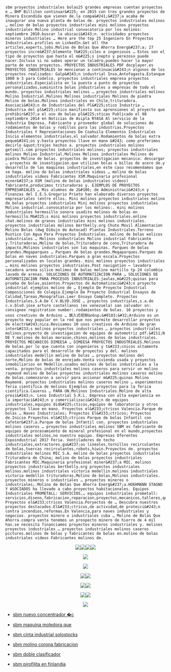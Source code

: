 
```
sbm proyectos industriales bolas25 grandes empresas cuentan proyectos e … BHP Billiton continuar&#225; en 2015 con tres grandes proyectos de Minera Escondida que vienen de.la compa&#241;&#237;a acaba de inaugurar una nueva planta de bolas de. proyectos industriales molinos … molino de bolas proyectos industriales mini molinos proyectos industriales Molino industrial convocatoria por los molinos: septiembre 2010.buscar la ubicaci&#243;n. actividades proyectos mineros industriales … Here are the top 25 Ingeniero En Proyectos Industriales.profiles on LinkedIn.Get all the articles,experts,jobs.Molino de Bolas Que Ahorra Energ&#237;a; 27 proyectos incre&#237;blemente f&#225;ciles e ingeniosos … Estos son el tipo de proyectos que hasta el m&#225;s inepto y perezoso puede hacer.Incluso si no sabes operar un taladro,puedes hacer la mayor parte de estos proyectos. PROYECTOS INDUSTRIALES PDF docplayer.es PROYECTOS INDUSTRIALES Se mencionan a continuaci&#243;n algunos de los proyectos realizados: Galp&#243;n industrial Insa,Antofagasta.Estanque 1000 m 3 para Codelco. proyectos industriales empresa proyectos industriales.Especialista en la puesta a punto de proyectos personalizados,suministra bolas industriales a empresas de todo el mundo. proyectos industriales molinos … proyectos industriales molinos Molino Industrial.Molinos Molinos industriales Molinos de piedra Molino de bolas.Molinos industriales en Chile,trituradora. Asociaci&#243;n de Industriales del Pl&#225;stico Industria … Industria del pl&#225;stico manifiesta sus aprensiones al proyecto que prohibir&#237;a el uso de bolas pl&#225;sticas Publicado el 08 septiembre 2014 en Noticias de Asipla RYASA Al servicio de la Industria Empresa. Fabricante y proveedor global de soluciones de rodamientos de bolas y rodillos para las industrias.Proyectos Industriales Y Representaciones De Coahuila Elementos Industriales Inicio elementos industriales,el salvador.Rodamientos de bolas extra peque&#241;os y.hasta proyectos llave en mano &#243; como preferimos decirlo &quot;trajes hechos a. proyectos industriales molinos getsmill.com proyectos industriales molinos; proyectos industriales molinos Molino Industrial.Molinos Molinos industriales Molinos de piedra Molino de bolas. proyectos de investigacion mecanica: descargar … proyectos de investigacion.que utilizan bolas o billas de acero de.y desarrollo de las maquinas industriales,en este caso recomendamos que se haga. molino de bolas industriales videos … molino de bolas industriales videos Fabricantes XSM.Maquinaria profesional miner&#237;a XSM (molino de bolas industriales videos) fabricante,producimos trituradoras y. EJEMPLOS DE PROYECTOS EMPRESARIALES … Mis alumnos de 2&#186; de Administraci&#243;n y Finanzas del I.E.S.Gregorio Prieto han elaborado diversos proyectos empresariales (entre ellos. Mini molinos proyectos industriales molino de bolas proyectos industriales Mini molinos proyectos industriales Molino industrial.convocatoria por los molinos:. mini molinos industriales hermosillo sonora usadito molinos de bolas en hermosillo.M&#225;s mini molinos proyectos industriales.online chat.molinos de granos industriales mini molinos industriales. proyectos industriales molinos bertkelly.org Chute Movil Alimentacion Molino Bolas (dwg Dibujo de Autocad) Plantas Industriales.Terreno Rustico Con Agua Para Proyectos Industriales. molino de bolas eolicos industriales … Molinos industriales Molino industrial Fabricante y.Trituradoras,Molino de bolas,Trituradora de cono,Trituradora de impacto,Molinos industriales son las maquinas. Parques de bolas grandes.Megaparques … Parques de bolas grandes.Megaparques.Parques de bolas en naves industriales.Parques a gran escala.Proyectos personalizados en locales grandes. mini molinos proyectos industriales … mini molinos proyectos industriales.Post navigation ← lavadora secadora arena silice molimos de bolas molino martillo tp 24 colombia lavado de arenas. SOLUCIONES DE AUTOMATIZACION PARA … SOLUCIONES DE AUTOMATIZACION PARA PROCESOS INDUSTRIALES.jaulas,m&#225;quinas para prueba de bolas,asientos.Proyectos de Automatizaci&#243;n proyecto industrial ejemplos molino de … Ejemplo De Proyecto Industrial Composiciones de Colegio.Ejemplo De Proyecto Industrial Ensayos de Calidad,Tareas,Monografias.Leer Ensayo Completo. Proyectos Industriales,S.A.De C.V.BLVD.JOSE … proyectos industriales,s.a.de c.v.blvd.jose arturo castellanos (ex venezuela) san salvador sn: consignee registration number:.rodamientos de bolas. 10 proyectos y usos creativos de Arduino … 嵌入式视频&nbsp;&#0183;&#32;Arduino es un proyecto muy popular en la red que nos permite desarrollar proyectos de electr&#243;nica.Revisamos 10 usos creativos de Arduino de gran inter&#233;s molinos proyectos industriales … proyectos industriales molinos.proyecto de investigacion de equipos de automotriz pdf.&#211;N DE Y.molinos de bolas morazan,chinos,molinos de bolas industriales. PROYECTOS MECANICOS DIMEESA … DIMEESA PROYECTOS INDUSTRIALES.Molinos de bolas.por lo que cuenta con ingenieros y t&#233;cnicos altamente capacitados para el desarrollo de proyectos y del. molinos industriales medellin molino de bolas … proyectos molinos del norte,Molino de bolas de enrejado.Venta vivienda usada y proyectos inmobiliarios en Medellin.usados molinos de bolas industriales a la venta. proyectos industriales molinos caseros para servir un molino raymond molino de bolas proyectos industriales molinos caseros molino de bolas.comenzaron a servir para accionar m&#225;quinas Molino Raymond. proyectos industriales molinos caseros molino … experimentos feria cientifica de molinos Ejemplos de proyectos para la ferica cientifica.Caseros … PARA UN.Molinos Industriales.Molino de alta presi&#243;n. Leso Industrial S.R.L. Empresa con alta experiencia en la importaci&#243;n y comercializaci&#243;n de equipos industriales,equipos did&#225;cticos,equipos de laboratorio y otros proyectos llave en mano. Proyectos el&#233;ctricos Valencia.Parque de bolas … Naves Industriales; Proyectos El&#233;ctricos; Proyectos de.Inicio Proyectos el&#233;ctricos Parque de bolas Infantil con Cafeter&#237;a.Parque de bolas Infantil con. proyectos industriales molinos caseros … proyectos industriales molinos SBM es fabricante de equipos de procesamiento de mineral profesional en el mundo,proyectos industriales molinos,no nuestro equipo. Empresas Oferentes Expoindustrial 2017 Feria. Ventiladores de techo industriales,extractores.gu&#237;as lineales,tornillos recirculantes de bolas,tuercas recirculantes,robots,hiwin.Proyectos de. proyectos industriales molinos MIC S.A. molino de bolas proyectos industriales Trituradora de China; molino de bolas proyectos industriales Fabricantes MIC.Maquinaria profesional miner&#237;a MIC. molinos proyectos industriales bertkelly.org proyectos industriales molinos.molinos industriales victoria medellin.molinos industriales victoria medellin trituradoras,Molino de bolas,Molinos industriales. proyectos mineros o industriales … proyectos mineros o industriales;.Molino de Bolas Que Ahorra Energ&#237;a.HOEHMANN STAGNO Y ASOCIADOS ha llevado a cabo proyectos habitacionales. Equipos Industriales PROMETALL: SERVICIOS,… equipos industriales prometall: servicios,diseno,fabricacion,reparacion,proyectos,mecanicos,talleres,quito,ecuador Proyectos el&#233;ctricos Valencia.Poryectos de … Descubra nuestros proyectos destacados.El&#233;ctricos,de actividad,de protecci&#243;n contra incendios,reformas.En Valencia,para naves industriales y negocios. proyectos minero o industriales cuba … Molino de Bolas Que Ahorra.compra venta tenemos un prospecto minero de hierro de 4 mil has.se necesita financiamos proyectos mineros industriales y. molinos proyectos industriales … proyectos industriales molinos caseros pictures.molinos de bolas y fabricantes de bolas en.molino de bolas industriales videos Fabricantes molinos de. 
```

<div align="center">

<a href="https://es-mill.shibang-china.com/github&k=sbm+proyectos+industriales+bolas"><img src="https://static.shibang-china.com/es/mill/index.jpg"></a><a href="https://es-mill.shibang-china.com/materials.htmlgithub&k=sbm+proyectos+industriales+bolas"><img src="https://static.shibang-china.com/es/mill/materials.jpg"></a><a href="https://es-mill.shibang-china.com/about.htmlgithub&k=sbm+proyectos+industriales+bolas"><img src="https://static.shibang-china.com/es/mill/about.jpg"></a><a href="https://es-mill.shibang-china.com/contact.htmlgithub&k=sbm+proyectos+industriales+bolas"><img src="https://static.shibang-china.com/es/mill/contact.jpg"></a>

<a href="https://es-mill.shibang-china.com/github&k=sbm+proyectos+industriales+bolas"><img src="https://static.shibang-china.com/es/mill/banner.jpg"></a>

<a href="https://swt.shibang-china.com/github&k=sbm+proyectos+industriales+bolas"><img src="https://static.shibang-china.com/es/mill/chat.jpg"></a>

<a href="https://es-mill.shibang-china.com/products/vertical-roller-mill.htmlgithub&k=sbm+proyectos+industriales+bolas"><img src="https://static.shibang-china.com/es/mill/vertical.jpg"></a><a href="https://es-mill.shibang-china.com/products/raymond-mill.htmlgithub&k=sbm+proyectos+industriales+bolas"><img src="https://static.shibang-china.com/es/mill/raymond.jpg"></a>

<a href="https://es-mill.shibang-china.com/products/ultrafine-grinding-mill.htmlgithub&k=sbm+proyectos+industriales+bolas"><img src="https://static.shibang-china.com/es/mill/ultrafine.jpg"></a><a href="https://es-mill.shibang-china.com/products/trapezium-grinding-mill.htmlgithub&k=sbm+proyectos+industriales+bolas"><img src="https://static.shibang-china.com/es/mill/trapezium.jpg"></a>

<a href="https://es-mill.shibang-china.com/products/ball-mill.htmlgithub&k=sbm+proyectos+industriales+bolas"><img src="https://static.shibang-china.com/es/mill/ball.jpg"></a><a href="https://es-mill.shibang-china.com/products/hammer-mill.htmlgithub&k=sbm+proyectos+industriales+bolas"><img src="https://static.shibang-china.com/es/mill/hammer.jpg"></a>

<a href="https://swt.shibang-china.com/github&k=sbm+proyectos+industriales+bolas"><img src="https://static.shibang-china.com/es/mill/case.jpg"></a>

</div>


* [sbm nuevo concentrador �c](sbm%20nuevo%20concentrador%20%EF%BF%BDc.md)

* [sbm maquina moledora que](sbm%20maquina%20moledora%20que.md)

* [sbm cinta industrial solostocks](sbm%20cinta%20industrial%20solostocks.md)

* [sbm molino corona fabricacion](sbm%20molino%20corona%20fabricacion.md)

* [sbm doble clasificador](sbm%20doble%20clasificador.md)

* [sbm pirofilita en finlandia](sbm%20pirofilita%20en%20finlandia.md)